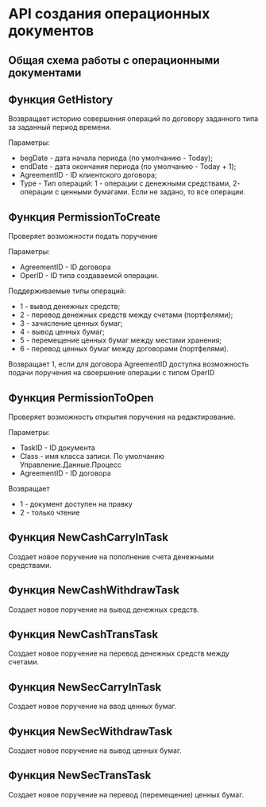 # API создания операционных документов

## Общая схема работы с операционными документами


## Функция GetHistory
Возвращает историю совершения операций по договору заданного типа за заданный период времени.

Параметры:
  - begDate       - дата начала периода (по умолчанию - Today);
  - endDate       - дата окончания периода (по умолчанию - Today + 1);
  - AgreementID   - ID клиентского договора;
  - Type          - Тип операций: 1 - операции с денежными средствами, 2- операции с ценными бумагами. Если не задано, то все операции.


## Функция PermissionToCreate
Проверяет возможности подать поручение

Параметры:
  - AgreementID         - ID договора
  - OperID              - ID типа создаваемой операции.

Поддерживаемые типы операций:
  - 1 - вывод денежных средств;
  - 2 - перевод денежных средств между счетами (портфелями);
  - 3 - зачисление ценных бумаг;
  - 4 - вывод ценных бумаг;
  - 5 - перемещение ценных бумаг между местами хранения;
  - 6 - перевод ценных бумаг между договорами (портфелями).

Возвращает 1, если для договора AgreementID доступна возможность подачи поручения на своершение операции с типом OperID
 
## Функция PermissionToOpen
Проверяет возможность открытия поручения на редактирование.

Параметры:
  - TaskID          - ID документа
  - Class           - имя класса записи. По умолчанию Управление.Данные.Процесс
  - AgreementID     - ID договора

Возвращает
  - 1 - документ доступен на правку
  - 2 - только чтение

## Функция NewCashCarryInTask
Создает новое поручение на пополнение счета денежными средствами.

## Функция NewCashWithdrawTask
Создает новое поручение на вывод денежных средств.

## Функция NewCashTransTask
Создает новое поручение на перевод денежных средств между счетами.

## Функция NewSecCarryInTask
Создает новое поручение на ввод ценных бумаг.

## Функция NewSecWithdrawTask
Создает новое поручение на вывод ценных бумаг.

## Функция NewSecTransTask
Создает новое поручение на перевод (перемещение) ценных бумаг.

